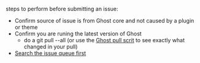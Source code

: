 steps to perform before submitting an issue:

* Confirm source of issue is from Ghost core and not caused by a plugin or theme
* Confirm you are runing the latest version of Ghost
    * do a git pull --all (or use the [Ghost pull scrit](/Git-pull-script) to see exactly what changed in your pull)
* [Search the issue queue first](https://github.com/TryGhost/Ghost/issues?state=open)
